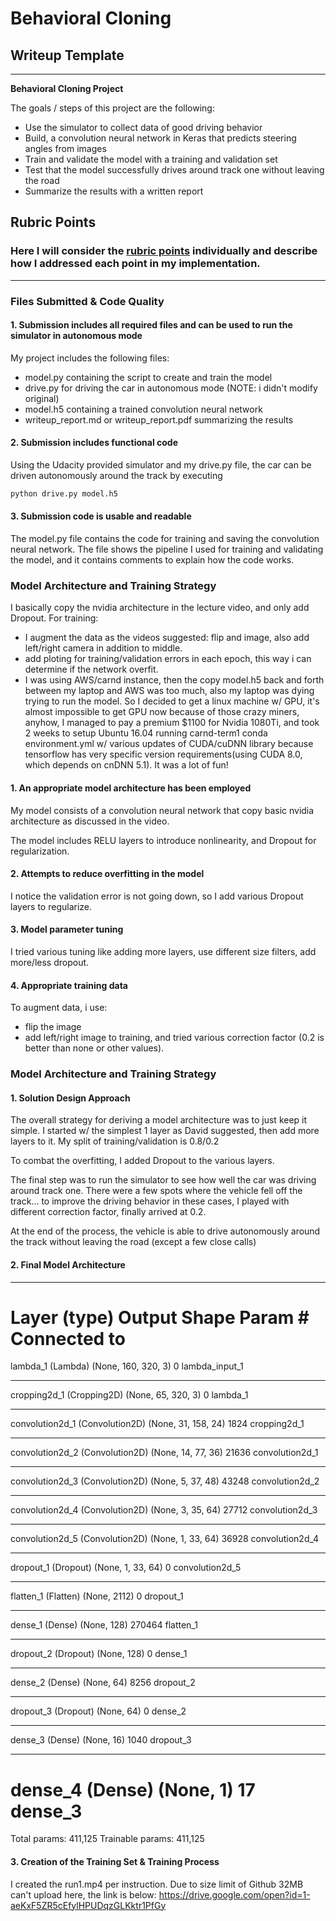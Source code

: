 # **Behavioral Cloning** 

## Writeup Template

---

**Behavioral Cloning Project**

The goals / steps of this project are the following:
* Use the simulator to collect data of good driving behavior
* Build, a convolution neural network in Keras that predicts steering angles from images
* Train and validate the model with a training and validation set
* Test that the model successfully drives around track one without leaving the road
* Summarize the results with a written report

## Rubric Points
### Here I will consider the [rubric points](https://review.udacity.com/#!/rubrics/432/view) individually and describe how I addressed each point in my implementation.  

---
### Files Submitted & Code Quality

#### 1. Submission includes all required files and can be used to run the simulator in autonomous mode

My project includes the following files:
* model.py containing the script to create and train the model
* drive.py for driving the car in autonomous mode (NOTE: i didn't modify original)
* model.h5 containing a trained convolution neural network 
* writeup_report.md or writeup_report.pdf summarizing the results

#### 2. Submission includes functional code
Using the Udacity provided simulator and my drive.py file, the car can be driven autonomously around the track by executing 
```sh
python drive.py model.h5
```

#### 3. Submission code is usable and readable

The model.py file contains the code for training and saving the convolution neural network. The file shows the pipeline I used for training and validating the model, and it contains comments to explain how the code works.

### Model Architecture and Training Strategy
I basically copy the nvidia architecture in the lecture video, and only add Dropout.
For training:
- I augment the data as the videos suggested: flip and image, also add left/right camera in addition to middle.
- add ploting for training/validation errors in each epoch, this way i can determine if the network overfit.
- I was using AWS/carnd instance, then the copy model.h5 back and forth between my laptop and AWS was too much, also my laptop was dying trying to run the model. So I decided to get a linux machine w/ GPU, it's almost impossible to get GPU now because of those crazy miners, anyhow, I managed to pay a premium $1100 for Nvidia 1080Ti, and took 2 weeks to setup Ubuntu 16.04 running carnd-term1 conda environment.yml w/ various updates of CUDA/cuDNN library because tensorflow has very specific version requirements(using CUDA 8.0, which depends on cnDNN 5.1). It was a lot of fun!

#### 1. An appropriate model architecture has been employed

My model consists of a convolution neural network that copy basic nvidia architecture as discussed in the video.

The model includes RELU layers to introduce nonlinearity, and Dropout for regularization.


#### 2. Attempts to reduce overfitting in the model

I notice the validation error is not going down, so I add various Dropout layers to regularize.

#### 3. Model parameter tuning
I tried various tuning like adding more layers, use different size filters, add more/less dropout.

#### 4. Appropriate training data
To augment data, i use:
- flip the image
- add left/right image to training, and tried various correction factor (0.2 is better than none or other values).

### Model Architecture and Training Strategy

#### 1. Solution Design Approach

The overall strategy for deriving a model architecture was to just keep it simple. I started w/ the simplest 1 layer as
David suggested, then add more layers to it.
My split of training/validation is 0.8/0.2

To combat the overfitting, I added Dropout to the various layers.

The final step was to run the simulator to see how well the car was driving around track one. There were a few spots where the vehicle fell off the track... to improve the driving behavior in these cases, I played with different correction factor, finally arrived at 0.2.

At the end of the process, the vehicle is able to drive autonomously around the track without leaving the road (except a few close calls)

#### 2. Final Model Architecture

____________________________________________________________________________________________________
Layer (type)                     Output Shape          Param #     Connected to                     
====================================================================================================
lambda_1 (Lambda)                (None, 160, 320, 3)   0           lambda_input_1            
____________________________________________________________________________________________________
cropping2d_1 (Cropping2D)        (None, 65, 320, 3)    0           lambda_1              
____________________________________________________________________________________________________
convolution2d_1 (Convolution2D)  (None, 31, 158, 24)   1824        cropping2d_1             
____________________________________________________________________________________________________
convolution2d_2 (Convolution2D)  (None, 14, 77, 36)    21636       convolution2d_1          
____________________________________________________________________________________________________
convolution2d_3 (Convolution2D)  (None, 5, 37, 48)     43248       convolution2d_2          
____________________________________________________________________________________________________
convolution2d_4 (Convolution2D)  (None, 3, 35, 64)     27712       convolution2d_3        
____________________________________________________________________________________________________
convolution2d_5 (Convolution2D)  (None, 1, 33, 64)     36928       convolution2d_4           
____________________________________________________________________________________________________
dropout_1 (Dropout)              (None, 1, 33, 64)     0           convolution2d_5           
____________________________________________________________________________________________________
flatten_1 (Flatten)              (None, 2112)          0           dropout_1                  
____________________________________________________________________________________________________
dense_1 (Dense)                  (None, 128)           270464      flatten_1                 
____________________________________________________________________________________________________
dropout_2 (Dropout)              (None, 128)           0           dense_1                   
____________________________________________________________________________________________________
dense_2 (Dense)                  (None, 64)            8256        dropout_2                  
____________________________________________________________________________________________________
dropout_3 (Dropout)              (None, 64)            0           dense_2                   
____________________________________________________________________________________________________
dense_3 (Dense)                  (None, 16)            1040        dropout_3                 
____________________________________________________________________________________________________
dense_4 (Dense)                  (None, 1)             17          dense_3                
====================================================================================================
Total params: 411,125
Trainable params: 411,125


#### 3. Creation of the Training Set & Training Process

I created the run1.mp4 per instruction. Due to size limit of Github 32MB can't upload here, the link is below:
https://drive.google.com/open?id=1-aeKxF5ZR5cEfylHPUDqzGLKktr1PfGy
